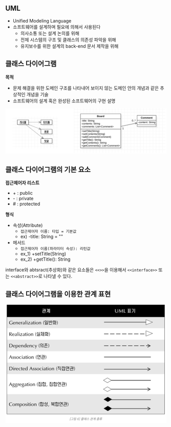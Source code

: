 ## UML

- Unified Modeling Language
- 소프트웨어를 설계하며 필요에 의해서 사용된다
  - 의사소통 또는 설계 논의를 위해
  - 전체 시스템의 구조 및 클래스의 의존성 파악을 위해
  - 유지보수를 위한 설계의 back-end 문서 제작을 위해



## 클래스 다이어그램

**목적**

- 문제 해결을 위한 도메인 구조를 나타내어 보이지 않는 도메인 안의 개념과 같은 추상적인 개념을 기술
- 소프트웨어의 설계 혹은 완성된 소프트웨어의 구현 설명

![클래스 다이어그램의 활용](./images/01_1.png)



## 클래스 다이어그램의 기본 요소

**접근제어자 리스트**

- \+ : public
- \- : private
- \# : protected

**형식**

- 속성(Attribute)
  - `접근제어자 이름: 타입 = 기본값`
  - ex) -title: String = ""
- 메서드
  - `접근제어자 이름(파라미터 속성): 리턴값`
  - ex_1) +setTitle(String)
  - ex_2) +getTitle(): String

interface와 abtsract(추상화)와 같은 요소들은 `<<>>`을 이용해서 `<<interface>>` 또는 `<<abstract>>`로 나타낼 수 있다.



## 클래스 다이어그램을 이용한 관계 표현

![클래스 관계 종류](./images/01_2.png)

